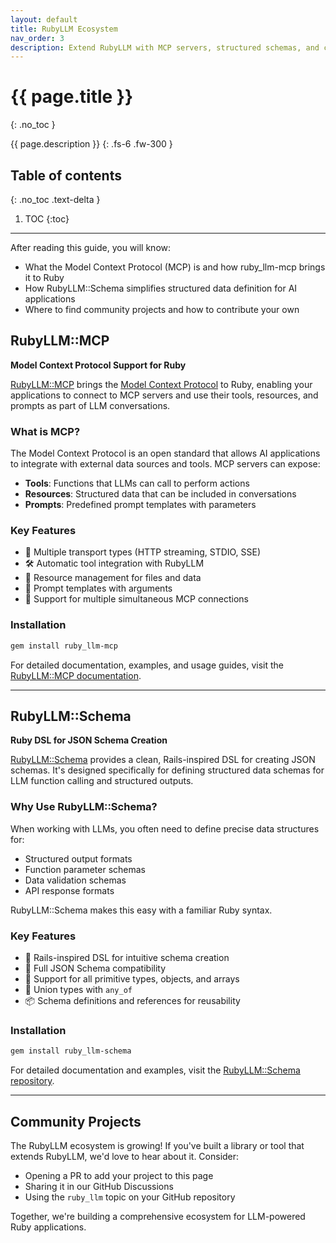 ```yaml
---
layout: default
title: RubyLLM Ecosystem
nav_order: 3
description: Extend RubyLLM with MCP servers, structured schemas, and community-built tools for production AI apps.
---
```


# {{ page.title }}
{: .no_toc }

{{ page.description }}
{: .fs-6 .fw-300 }

## Table of contents
{: .no_toc .text-delta }

1. TOC
{:toc}

---

After reading this guide, you will know:

* What the Model Context Protocol (MCP) is and how ruby_llm-mcp brings it to Ruby
* How RubyLLM::Schema simplifies structured data definition for AI applications
* Where to find community projects and how to contribute your own

## RubyLLM::MCP

**Model Context Protocol Support for Ruby**

[RubyLLM::MCP](https://github.com/patvice/ruby_llm-mcp) brings the [Model Context Protocol](https://modelcontextprotocol.io/) to Ruby, enabling your applications to connect to MCP servers and use their tools, resources, and prompts as part of LLM conversations.

### What is MCP?

The Model Context Protocol is an open standard that allows AI applications to integrate with external data sources and tools. MCP servers can expose:

- **Tools**: Functions that LLMs can call to perform actions
- **Resources**: Structured data that can be included in conversations
- **Prompts**: Predefined prompt templates with parameters

### Key Features

- 🔌 Multiple transport types (HTTP streaming, STDIO, SSE)
- 🛠️ Automatic tool integration with RubyLLM
- 📄 Resource management for files and data
- 🎯 Prompt templates with arguments
- 🔄 Support for multiple simultaneous MCP connections

### Installation

```bash
gem install ruby_llm-mcp
```

For detailed documentation, examples, and usage guides, visit the [RubyLLM::MCP documentation](https://rubyllm-mcp.com/).

---

## RubyLLM::Schema

**Ruby DSL for JSON Schema Creation**

[RubyLLM::Schema](https://github.com/danielfriis/ruby_llm-schema) provides a clean, Rails-inspired DSL for creating JSON schemas. It's designed specifically for defining structured data schemas for LLM function calling and structured outputs.

### Why Use RubyLLM::Schema?

When working with LLMs, you often need to define precise data structures for:

- Structured output formats
- Function parameter schemas
- Data validation schemas
- API response formats

RubyLLM::Schema makes this easy with a familiar Ruby syntax.

### Key Features

- 📝 Rails-inspired DSL for intuitive schema creation
- 🎯 Full JSON Schema compatibility
- 🔧 Support for all primitive types, objects, and arrays
- 🔄 Union types with `any_of`
- 📦 Schema definitions and references for reusability

### Installation

```bash
gem install ruby_llm-schema
```

For detailed documentation and examples, visit the [RubyLLM::Schema repository](https://github.com/danielfriis/ruby_llm-schema).

---

## Community Projects

The RubyLLM ecosystem is growing! If you've built a library or tool that extends RubyLLM, we'd love to hear about it. Consider:

- Opening a PR to add your project to this page
- Sharing it in our GitHub Discussions
- Using the `ruby_llm` topic on your GitHub repository

Together, we're building a comprehensive ecosystem for LLM-powered Ruby applications.